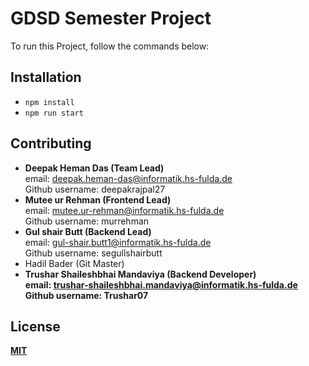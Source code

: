 # GDSD Semester Project

To run this Project, follow the commands below:

## Installation

- ```npm install```
- ```npm run start```

## Contributing

- <b>Deepak Heman Das (Team Lead)</b> </br>
  email: deepak.heman-das@informatik.hs-fulda.de</br>
  Github username: deepakrajpal27</br>
- <b>Mutee ur Rehman (Frontend Lead)</b> </br>
  email: mutee.ur-rehman@informatik.hs-fulda.de</br>
  Github username: murrehman</br>
- <b>Gul shair Butt (Backend Lead)</b> </br>
  email: gul-shair.butt1@informatik.hs-fulda.de</br>
  Github username: segullshairbutt</br>
- Hadil Bader (Git Master)
- <b>Trushar Shaileshbhai Mandaviya (Backend Developer)<b></br>
  email: trushar-shaileshbhai.mandaviya@informatik.hs-fulda.de</br>
  Github username: Trushar07</br>

## License
[MIT](https://choosealicense.com/licenses/mit/)
